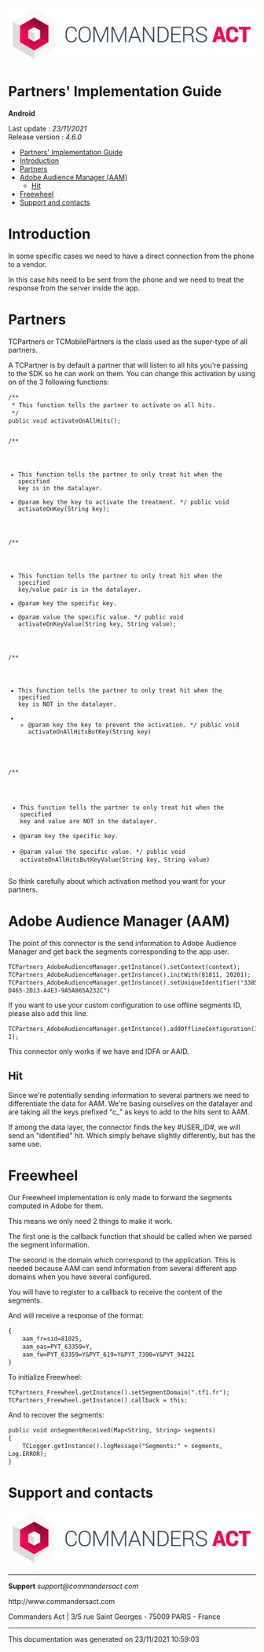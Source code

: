 
<html>
<body>
<p><img alt="alt tag" src="../res/ca_logo.png" /></p>
<h1 id="partners-implementation-guide">Partners' Implementation Guide</h1>
<p><strong>Android</strong></p>
<p>Last update : <em>23/11/2021</em><br />
Release version : <em>4.6.0</em></p>
<p><div id="end_first_page" /></p>

<div class="toc">
<ul>
<li><a href="#partners-implementation-guide">Partners' Implementation Guide</a></li>
<li><a href="#introduction">Introduction</a></li>
<li><a href="#partners">Partners</a></li>
<li><a href="#adobe-audience-manager-aam">Adobe Audience Manager (AAM)</a><ul>
<li><a href="#hit">Hit</a></li>
</ul>
</li>
<li><a href="#freewheel">Freewheel</a></li>
<li><a href="#support-and-contacts">Support and contacts</a></li>
</ul>
</div>
<h1 id="introduction">Introduction</h1>
<p>In some specific cases we need to have a direct connection from the phone to a vendor.</p>
<p>In this case hits need to be sent from the phone and we need to treat the response from the server inside the app.</p>
<h1 id="partners">Partners</h1>
<p>TCPartners or TCMobilePartners is the class used as the super-type of all partners.</p>
<p>A TCPartner is by default a partner that will listen to all hits you're passing to the SDK so he can work on them.
You can change this activation by using on of the 3 following functions:</p>
<pre><code>/**
 * This function tells the partner to activate on all hits.
 */
public void activateOnAllHits();

/**
 * This function tells the partner to only treat hit when the specified key is in the datalayer.
 * @param key the key to activate the treatment.
 */
public void activateOnKey(String key);

/**
 * This function tells the partner to only treat hit when the specified key/value pair is in the datalayer.
 * @param key the specific key.
 * @param value the specific value.
 */
public void activateOnKeyValue(String key, String value);

/**
 * This function tells the partner to only treat hit when the specified key is NOT in the datalayer.
 * * @param key the key to prevent the activation.
 */
public void activateOnAllHitsButKey(String key)

/**
 * This function tells the partner to only treat hit when the specified key and value are NOT in the datalayer.
 * @param key the specific key.
 * @param value the specific value.
 */
public void activateOnAllHitsButKeyValue(String key, String value)
</code></pre>
<p>So think carefully about which activation method you want for your partners.</p>
<h1 id="adobe-audience-manager-aam">Adobe Audience Manager (AAM)</h1>
<p>The point of this connector is the send information to Adobe Audience Manager and get back the segments corresponding to the app user.</p>
<pre><code>TCPartners_AdobeAudienceManager.getInstance().setContext(context);
TCPartners_AdobeAudienceManager.getInstance().initWith(81811, 20201);
TCPartners_AdobeAudienceManager.getInstance().setUniqueIdentifier("3385ACC1-D465-2D13-A4E3-9A5A865A232C")
</code></pre>
<p>If you want to use your custom configuration to use offline segments ID, please also add this line.</p>
<pre><code>TCPartners_AdobeAudienceManager.getInstance().addOfflineConfiguration(3311, 1);
</code></pre>
<p>This connector only works if we have and IDFA or AAID.</p>
<h2 id="hit">Hit</h2>
<p>Since we're potentially sending information to several partners we need to differentiate the data for AAM.
We're basing ourselves on the datalayer and are taking all the keys prefixed "c_" as keys to add to the hits sent to AAM.</p>
<p>If among the data layer, the connector finds the key #USER_ID#, we will send an "identified" hit. Which simply behave slightly differently, but has the same use.</p>
<h1 id="freewheel">Freewheel</h1>
<p>Our Freewheel implementation is only made to forward the segments computed in Adobe for them.</p>
<p>This means we only need 2 things to make it work.</p>
<p>The first one is the callback function that should be called when we parsed the segment information.</p>
<p>The second is the domain which correspond to the application. This is needed because AAM can send information from several different app domains when you have several configured.</p>
<p>You will have to register to a callback to receive the content of the segments.</p>
<p>And will receive a response of the format:</p>
<pre><code>{
    aam_fr=sid=81025,
    aam_oas=PYT_63359=Y,
    aam_fw=PYT_63359=Y&amp;PYT_619=Y&amp;PYT_7398=Y&amp;PYT_94221
}
</code></pre>
<p>To initialize Freewheel:</p>
<pre><code>TCPartners_Freewheel.getInstance().setSegmentDomain(".tf1.fr");
TCPartners_Freewheel.getInstance().callback = this;
</code></pre>
<p>And to recover the segments:</p>
<pre><code>public void onSegmentReceived(Map&lt;String, String&gt; segments)
{
    TCLogger.getInstance().logMessage("Segments:" + segments, Log.ERROR);
}
</code></pre>
<h1 id="support-and-contacts">Support and contacts</h1>
<p><img alt="alt tag" src="../res/ca_logo.png" /></p>
<hr />
<p><strong>Support</strong>
<em>support@commandersact.com</em></p>
<p>http://www.commandersact.com</p>
<p>Commanders Act | 3/5 rue Saint Georges - 75009 PARIS - France</p>
<hr />
<p>This documentation was generated on 23/11/2021 10:59:03</p>
</body>
</html>